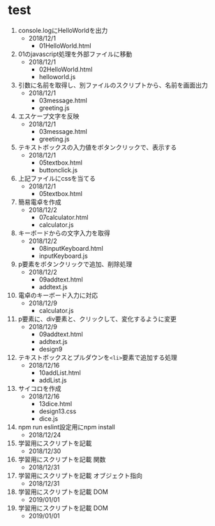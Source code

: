 # test
1. console.logにHelloWorldを出力
    - 2018/12/1
      - 01HelloWorld.html
2. 01のjavascript処理を外部ファイルに移動
    - 2018/12/1
      - 02HelloWorld.html
      - helloworld.js
3. 引数に名前を取得し、別ファイルのスクリプトから、名前を画面出力
    - 2018/12/1
      - 03message.html
      - greeting.js
4. エスケープ文字を反映
    - 2018/12/1
      - 03message.html
      - greeting.js
5. テキストボックスの入力値をボタンクリックで、表示する
    - 2018/12/1
      - 05textbox.html
      - buttonclick.js
6. 上記ファイルにcssを当てる
    - 2018/12/1
      - 05textbox.html
7. 簡易電卓を作成
    - 2018/12/2
      - 07calculator.html
      - calculator.js
8. キーボードからの文字入力を取得
    - 2018/12/2
      - 08inputKeyboard.html
      - inputKeyboard.js
9. p要素をボタンクリックで追加、削除処理
    - 2018/12/2
      - 09addtext.html
      - addtext.js
10. 電卓のキーボード入力に対応
    - 2018/12/9
      - calculator.js
11. p要素に、div要素と、クリックして、変化するように変更
    - 2018/12/9
      - 09addtext.html
      - addtext.js
      - design9
12. テキストボックスとプルダウンを`<li>`要素で追加する処理
    - 2018/12/16
      - 10addList.html
      - addList.js
13. サイコロを作成
    - 2018/12/16
      - 13dice.html
      - design13.css
      - dice.js
15. npm run eslint設定用にnpm install
    - 2018/12/24
16. 学習用にスクリプトを記載
    - 2018/12/30
17. 学習用にスクリプトを記載 関数
    - 2018/12/31
18. 学習用にスクリプトを記載 オブジェクト指向
    - 2018/12/31
19. 学習用にスクリプトを記載 DOM
    - 2019/01/01
20. 学習用にスクリプトを記載 DOM
    - 2019/01/01
